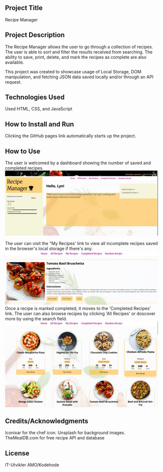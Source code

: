 ## Project Title

Recipe Manager

## Project Description

The Recipe Manager allows the user to go through a collection of recipes. The user is able to sort and filter the results received from searching. The ability to save, print, delete, and mark the recipes as complete are also available.

This project was created to showcase usage of Local Storage, DOM manipulation, and fetching JSON data saved locally and/or through an API request.

## Technologies Used

Used HTML, CSS, and JavaScript

## How to Install and Run

Clicking the GitHub pages link automatically starts up the project.

## How to Use

The user is welcomed by a dashboard showing the number of saved and completed recipes.
![Recipe manager dashboard image](./assets/dashboard.png)

The user can visit the "My Recipes' link to view all incomplete recipes saved in the browser's local storage if there's any.
![full recipe image](./assets/fullrecipe.png)
Once a recipe is marked completed, it moves to the 'Completed Recipes' link.
The user can also browse recipes by clicking 'All Recipes' or doscover more by using the search field.
![recipe cards image](./assets/allrecipes.png)

## Credits/Acknowledgments

Iconixar for the chef icon.
Unsplash for background images.
TheMealDB.com for free recipe API and database

## License

IT-Utvikler AMO/Kodehode

